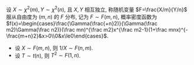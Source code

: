 设 $X\sim \chi^2(m), Y\sim\chi^2(n)$, 且 $X,Y$ 相互独立, 称随机变量 $F=\frac{X/m}{Y/n}$ 服从自由度为 $(m,n)$ 的 $F$ 分布, 记为 $F\sim F(m,n)$, 概率密度函数为 $f(x)=\begin{cases}\frac{\Gamma(\frac{+n}2)}{\Gamma(\frac m2)\Gamma(\frac n2)}(\frac mn)^{\frac m2}x^{\frac m2-1}(1+\frac mnx)^{-\frac{m+n}2}&x>0\\0&x\le0\end{cases}$. 

- 设 $X\sim F(m,n)$, 则 $1/X\sim F(n,m)$. 
- 设 $T\sim t(n)$, 则 $T^2\sim F(1,n)$. 